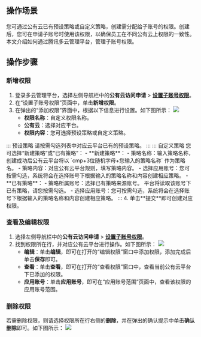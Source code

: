 ## 操作场景
您可通过公有云已有预设策略或自定义策略，创建需分配给子账号的权限。创建后，您可在申请子账号时使用该权限，以确保员工在不同公有云上权限的一致性。本文介绍如何通过腾讯多云管理平台，管理子账号权限。


## 操作步骤

### 新增权限[](id:addPermissions)

1. 登录多云管理平台，选择左侧导航栏中的**公有云访问申请** > <b>[设置子账号权限](https://cmp.tencent.cn/identity)</b>。
2. 在“设置子账号权限”页面中，单击**新增权限**。
3. 在弹出的“添加权限”界面中，根据以下信息进行设置。如下图所示：
![](https://qcloudimg.tencent-cloud.cn/raw/038b0fa6bab28abc05a6a1aac7d19f7b.png)
   - **权限名称**：自定义权限名称。
   - **公有云**：选择对应平台。
   - **权限内容**：您可选择预设策略或自定义策略。
 <dx-tabs>
::: 预设策略
请按需勾选列表中对应云平台已有的预设策略。
:::
::: 自定义策略
您可选择“新建策略”或“已有策略”：
- **新建策略**：
    - 策略名称：输入策略名称，创建成功后公有云平台将以 `cmp+3位随机字母+您输入的策略名称` 作为策略名。
    - 策略内容：对应公有云平台规则，填写策略内容。
    - 选择应用账号：您可按需勾选，系统将会在选择账号下根据输入的策略名称和内容创建相应策略。
- **已有策略**：
   - 策略所属账号：选择已有策略来源账号。
   平台将读取该账号下已有策略，请您按需勾选。
   - 选择应用账号：您可按需勾选，系统将会在选择账号下根据输入的策略名称和内容创建相应策略。
:::
</dx-tabs>
4. 单击**提交**即可创建对应权限。



### 查看及编辑权限
1. 选择左侧导航栏中的**公有云访问申请** > <b>[设置子账号权限](https://cmp.tencent.cn/identity)</b>。
2. 找到权限所在行，并对应公有云平台进行操作。如下图所示：
![](https://qcloudimg.tencent-cloud.cn/raw/93909cea2a8feb1a0c2945c530752916.png)
   - **编辑**：单击**编辑**，即可在打开的“编辑权限”窗口中添加权限，添加完成后单击**保存**即可。
   - **查看**：单击**查看**，即可在打开的“查看权限”窗口中，查看当前公有云平台下已添加的权限。
   - **应用账号**：单击**应用账号**，即可在“应用账号范围”页面中，查看该权限的应用账号范围。



### 删除权限
若需删除权限，则请选择权限所在行右侧的**删除**，并在弹出的确认提示中单击**确认删除**即可。如下图所示：
![](https://qcloudimg.tencent-cloud.cn/raw/0a01c950ca8be772882ff3590367c20e.png)

